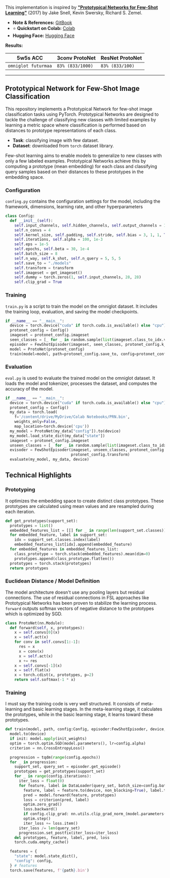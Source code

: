 This implementation is inspired by [**"Prototypical Networks for Few-Shot Learning"**](https://arxiv.org/abs/1703.05175) (2017) by Jake Snell, Kevin Swersky, Richard S. Zemel.

* **Note & References:** [GitBook](https://lif31up.gitbook.io/lif31up/few-shot-learning/prototypical-networks-for-few-shot-learning)
* ⭐ **Quickstart on Colab:** [Colab](https://colab.research.google.com/drive/1gsVtGvISCpXQZsKvFjLVocn89ovazusE?usp=sharing)
* **Hugging Face:** [Hugging Face](https://huggingface.co/lif31up/prototypical-network)

**Results:**

| 5w5s ACC            | 3conv ProtoNet   | ResNet ProtoNet |
|---------------------|------------------|-----------------|
| `omniglot futurmaa` | `83% (833/1000)` | `83% (833/100)` |
---
## Prototypical Network for Few-Shot Image Classification
This repository implements a Prototypical Network for few-shot image classification tasks using PyTorch. Prototypical Networks are designed to tackle the challenge of classifying new classes with limited examples by learning a metric space where classification is performed based on distances to prototype representations of each class.

* **Task**: classifying image with few dataset.
* **Dataset**: downloaded from `torch` dataset library.

Few-shot learning aims to enable models to generalize to new classes with only a few labeled examples. Prototypical Networks achieve this by computing a prototype (mean embedding) for each class and classifying query samples based on their distances to these prototypes in the embedding space.

### Configuration
`confing.py` contains the configuration settings for the model, including the framework, dimensions, learning rate, and other hyperparameters

```python
class Config:
  def __init__(self):
    self.input_channels, self.hidden_channels, self.output_channels = 1, 32, 1
    self.n_convs = 4
    self.kernel_size, self.padding, self.stride, self.bias = 3, 1, 1, True
    self.iterations, self.alpha = 100, 1e-3
    self.eps = 1e-5
    self.epochs, self.beta = 30, 1e-4
    self.batch_size = 8
    self.n_way, self.k_shot, self.n_query = 5, 5, 5
    self.save_to = "./models"
    self.transform = transform
    self.imageset = get_imageset()
    self.dummy = torch.zeros(1, self.input_channels, 28, 28)
    self.clip_grad = True
```

### Training
`train.py` is a script to train the model on the omniglot dataset. It includes the training loop, evaluation, and saving the model checkpoints.

```python
if __name__ == "__main__":
  device = torch.device("cuda" if torch.cuda.is_available() else "cpu")
  protonet_config = Config()
  imageset = protonet_config.imageset
  seen_classes = [_ for _ in random.sample(list(imageset.class_to_idx.values()), protonet_config.n_way)]
  episoder = FewShotEpisoder(imageset, seen_classes, protonet_config.k_shot, protonet_config.n_query, protonet_config.transform)
  model = ProtoNet(protonet_config)
  train(model=model, path=protonet_config.save_to, config=protonet_config, episoder=episoder, device=device, init=True)
```

### Evaluation
`eval.py` is used to evaluate the trained model on the omniglot dataset. It loads the model and tokenizer, processes the dataset, and computes the accuracy of the model.

```python
if __name__ == "__main__":
  device = torch.device("cuda" if torch.cuda.is_available() else "cpu")
  protonet_config = Config()
  my_data = torch.load(
    f='/content/drive/MyDrive/Colab Notebooks/PRN.bin',
    weights_only=False,
    map_location=torch.device('cpu'))
  my_model = ProtoNet(my_data["config"]).to(device)
  my_model.load_state_dict(my_data["state"])
  imageset = protonet_config.imageset
  unseen_classes = [_ for _ in random.sample(list(imageset.class_to_idx.values()), protonet_config.n_way)]
  evisoder = FewShotEpisoder(imageset, unseen_classes, protonet_config.k_shot, protonet_config.n_query,
                             protonet_config.transform)
  evaluate(my_model, my_data, device)
```

## Technical Highlights

### Prototyping 
It optimizes the embedding space to create distinct class prototypes. These prototypes are calculated using mean values and are resampled during each iteration.
```python
def get_prototypes(support_set):
  prototypes = list()
  embedded_features_list = [[] for _ in range(len(support_set.classes))]
  for embedded_feature, label in support_set:
    idx = support_set.classes.index(label)
    embedded_features_list[idx].append(embedded_feature)
  for embedded_features in embedded_features_list:
    class_prototype = torch.stack(embedded_features).mean(dim=0)
    prototypes.append(class_prototype.flatten())
  prototypes = torch.stack(prototypes)
  return prototypes
```

### Euclidean Distance / Model Definition
The model architecture doesn't use any pooling layers but residual connections. The use of residual connections in FSL approaches like Prototypical Networks has been proven to stabilize the learning process. `forward` outputs softmax vectors of negative distance to the prototypes which is optimized by SGD.
```python
class ProtoNet(nn.Module):
  def forward(self, x, prototypes):
    x = self.convs[0](x)
    x = self.act(x)
    for conv in self.convs[1:-1]:
      res = x
      x = conv(x)
      x = self.act(x)
      x += res
    x = self.convs[-1](x)
    x = self.flat(x)
    x = torch.cdist(x, prototypes, p=2)
    return self.softmax(-1 * x)
```

### Training
I must say the training code is very well structured. It consists of meta-learning and basic learning stages. In the meta-learning stage, it calculates the prototypes, while in the basic learning stage, it learns toward these prototypes.
```python
def train(model, path, config:Config, episoder:FewShotEpisoder, device, init=True):
  model.to(device)
  if init: model.apply(init_weights)
  optim = torch.optim.SGD(model.parameters(), lr=config.alpha)
  criterion = nn.CrossEntropyLoss()

  progression = tqdm(range(config.epochs))
  for _ in progression:
    support_set, query_set = episoder.get_episode()
    prototypes = get_prototypes(support_set)
    for _ in range(config.iterations):
      iter_loss = float(0)
      for feature, label in DataLoader(query_set, batch_size=config.batch_size, shuffle=True, pin_memory=True, num_workers=4):
        feature, label = feature.to(device, non_blocking=True), label.to(device, non_blocking=True)
        pred = model.forward(feature, prototypes)
        loss = criterion(pred, label)
        optim.zero_grad()
        loss.backward()
        if config.clip_grad: nn.utils.clip_grad_norm_(model.parameters(), max_norm=1.0)
        optim.step()
        iter_loss += loss.item()
      iter_loss /= len(query_set)
      progression.set_postfix(iter_loss=iter_loss)
    del prototypes, feature, label, pred, loss
    torch.cuda.empty_cache()

  features = {
    "state": model.state_dict(),
    "config": config,
  } # features
  torch.save(features, f'{path}.bin')
```
